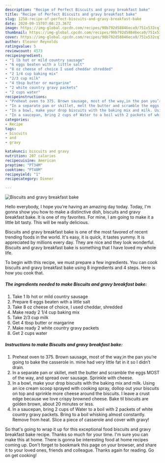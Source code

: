 ```yaml
---
description: "Recipe of Perfect Biscuits and gravy breakfast bake"
title: "Recipe of Perfect Biscuits and gravy breakfast bake"
slug: 1258-recipe-of-perfect-biscuits-and-gravy-breakfast-bake
date: 2020-09-15T07:08:23.367Z
image: https://img-global.cpcdn.com/recipes/90b792d58846eca9/751x532cq70/biscuits-and-gravy-breakfast-bake-recipe-main-photo.jpg
thumbnail: https://img-global.cpcdn.com/recipes/90b792d58846eca9/751x532cq70/biscuits-and-gravy-breakfast-bake-recipe-main-photo.jpg
cover: https://img-global.cpcdn.com/recipes/90b792d58846eca9/751x532cq70/biscuits-and-gravy-breakfast-bake-recipe-main-photo.jpg
author: Eleanor Reynolds
ratingvalue: 5
reviewcount: 4573
recipeingredient:
- "1 lb hot or mild country sausage"
- "6 eggs beaten with a little salt"
- "8 oz cheese of choice I used cheddar shredded"
- "2 1/4 cup baking mix"
- "2/3 cup milk"
- "4 tbsp butter or margarine"
- "2 white country gravy packets"
- "2 cups water"
recipeinstructions:
- "Preheat oven to 375. Brown sausage, most of the way,in the pan you’re going to bake the casserole in. mine had very little fat in it so I didn’t drain."
- "In a separate pan or skillet, melt the butter and scramble the eggs MOST of the way, and spread over sausage. Sprinkle with cheese."
- "In a bowl, make your drop biscuits with the baking mix and milk. Using an ice cream scoop sprayed with cooking spray, dollop out your biscuits on top and sprinkle more cheese around the biscuits. I leave a crust edge because we love crispy browned cheese. Bake til biscuits are golden brown, about 20 minutes or less."
- "In a saucepan, bring 2 cups of Water to a boil with 2 packets of white country gravy packets. Bring to a boil whisking almost constantly. Remove from heat. Slice a piece of casserole and cover with gravy!"
categories:
- Recipe
tags:
- biscuits
- and
- gravy

katakunci: biscuits and gravy 
nutrition: 207 calories
recipecuisine: American
preptime: "PT34M"
cooktime: "PT40M"
recipeyield: "1"
recipecategory: Dinner

---
```



![Biscuits and gravy breakfast bake](https://img-global.cpcdn.com/recipes/90b792d58846eca9/751x532cq70/biscuits-and-gravy-breakfast-bake-recipe-main-photo.jpg)

Hello everybody, I hope you're having an amazing day today. Today, I'm gonna show you how to make a distinctive dish, biscuits and gravy breakfast bake. It is one of my favorites. For mine, I am going to make it a little bit tasty. This will be really delicious.

Biscuits and gravy breakfast bake is one of the most favored of recent trending foods in the world. It's easy, it is quick, it tastes yummy. It is appreciated by millions every day. They are nice and they look wonderful. Biscuits and gravy breakfast bake is something that I have loved my whole life.




To begin with this recipe, we must prepare a few ingredients. You can cook biscuits and gravy breakfast bake using 8 ingredients and 4 steps. Here is how you cook that.

<!--inarticleads1-->

##### The ingredients needed to make Biscuits and gravy breakfast bake:

1. Take 1 lb hot or mild country sausage
1. Prepare 6 eggs beaten with a little salt
1. Take 8 oz cheese of choice, I used cheddar, shredded
1. Make ready 2 1/4 cup baking mix
1. Take 2/3 cup milk
1. Get 4 tbsp butter or margarine
1. Make ready 2 white country gravy packets
1. Get 2 cups water




<!--inarticleads2-->

##### Instructions to make Biscuits and gravy breakfast bake:

1. Preheat oven to 375. Brown sausage, most of the way,in the pan you’re going to bake the casserole in. mine had very little fat in it so I didn’t drain.
1. In a separate pan or skillet, melt the butter and scramble the eggs MOST of the way, and spread over sausage. Sprinkle with cheese.
1. In a bowl, make your drop biscuits with the baking mix and milk. Using an ice cream scoop sprayed with cooking spray, dollop out your biscuits on top and sprinkle more cheese around the biscuits. I leave a crust edge because we love crispy browned cheese. Bake til biscuits are golden brown, about 20 minutes or less.
1. In a saucepan, bring 2 cups of Water to a boil with 2 packets of white country gravy packets. Bring to a boil whisking almost constantly. Remove from heat. Slice a piece of casserole and cover with gravy!




So that's going to wrap it up for this exceptional food biscuits and gravy breakfast bake recipe. Thanks so much for your time. I'm sure you can make this at home. There is gonna be interesting food at home recipes coming up. Don't forget to bookmark this page on your browser, and share it to your loved ones, friends and colleague. Thanks again for reading. Go on get cooking!

